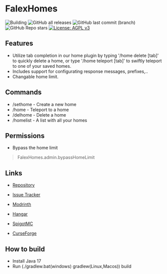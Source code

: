 # FalexHomes
![Building](https://github.com/Alex-265/FalexHomes/actions/workflows/alphabuild.yml/badge.svg) ![GitHub all releases](https://img.shields.io/github/downloads/Alex-265/FalexHomes/total) ![GitHub last commit (branch)](https://img.shields.io/github/last-commit/Alex-265/FalexHomes/master) ![GitHub Repo stars](https://img.shields.io/github/stars/Alex-265/FalexHomes) [![License: AGPL v3](https://img.shields.io/badge/License-AGPL%20v3-blue.svg)](https://www.gnu.org/licenses/agpl-3.0)

## Features
- Utilize tab completion in our home plugin by typing '/home delete [tab]' to quickly delete a home, or type '/home teleport [tab]' to swiftly teleport to one of your saved homes.
- Includes support for configurating response messages, prefixes,..
-  Changable home limit.


## Commands
- /sethome <name> - Create a new home
- /home <name> - Teleport to a home
- /delhome <name> - Delete a home
- /homelist - A list with all your homes

## Permissions
- Bypass the home limit
> FalexHomes.admin.bypassHomeLimit

## Links
- [Repository](https://github.com/Alex-265/FalexHomes)
- [Issue Tracker](https://github.com/Alex-265/FalexHomes/issues)

- [Modrinth](https://modrinth.com/plugin/falexhomes)
- [Hangar](https://hangar.papermc.io/alex265/FalexHomes)
- [SpigotMC](https://www.spigotmc.org/resources/falexhomes.111871/)
- [CurseForge](https://www.curseforge.com/minecraft/bukkit-plugins/falexhomes)

## How to build
- Install Java 17
- Run (./gradlew.bat(windows) gradlew(Linux,Macos)) build
